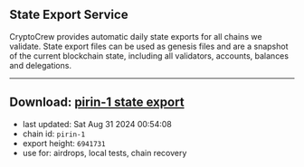 ## State Export Service
CryptoCrew provides automatic daily state exports for all chains we validate. State export files can be used as genesis files and are a snapshot of the current blockchain state, including all validators, accounts, balances and delegations.

---
**Download: [pirin-1 state export](https://dl-eu2.ccvalidators.com/SERVICE/nolus/pirin-1_export_6941731.json)**
---

- last updated: Sat Aug 31 2024 00:54:08
- chain id: `pirin-1`
- export height: `6941731`
- use for: airdrops, local tests, chain recovery
